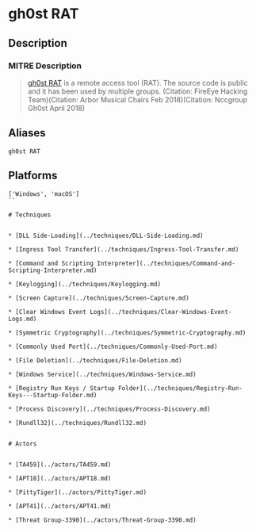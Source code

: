 
# gh0st RAT

## Description

### MITRE Description

> [gh0st RAT](https://attack.mitre.org/software/S0032) is a remote access tool (RAT). The source code is public and it has been used by multiple groups. (Citation: FireEye Hacking Team)(Citation: Arbor Musical Chairs Feb 2018)(Citation: Nccgroup Gh0st April 2018)

## Aliases

```
gh0st RAT
```

## Platforms

```
['Windows', 'macOS']
``

# Techniques


* [DLL Side-Loading](../techniques/DLL-Side-Loading.md)

* [Ingress Tool Transfer](../techniques/Ingress-Tool-Transfer.md)
    
* [Command and Scripting Interpreter](../techniques/Command-and-Scripting-Interpreter.md)
    
* [Keylogging](../techniques/Keylogging.md)
    
* [Screen Capture](../techniques/Screen-Capture.md)
    
* [Clear Windows Event Logs](../techniques/Clear-Windows-Event-Logs.md)
    
* [Symmetric Cryptography](../techniques/Symmetric-Cryptography.md)
    
* [Commonly Used Port](../techniques/Commonly-Used-Port.md)
    
* [File Deletion](../techniques/File-Deletion.md)
    
* [Windows Service](../techniques/Windows-Service.md)
    
* [Registry Run Keys / Startup Folder](../techniques/Registry-Run-Keys---Startup-Folder.md)
    
* [Process Discovery](../techniques/Process-Discovery.md)
    
* [Rundll32](../techniques/Rundll32.md)
    

# Actors


* [TA459](../actors/TA459.md)

* [APT18](../actors/APT18.md)
    
* [PittyTiger](../actors/PittyTiger.md)
    
* [APT41](../actors/APT41.md)
    
* [Threat Group-3390](../actors/Threat-Group-3390.md)
    
